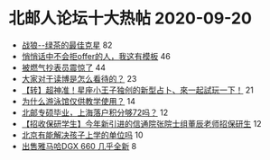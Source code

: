 # 北邮人论坛十大热帖 2020-09-20

- [战狼--绿茶的最佳克星](https://bbs.byr.cn/article/Feeling/3155434) 82
- [悄悄话中不会拒offer的人，我这有模板](https://bbs.byr.cn/article/Picture/3266235) 46
- [被燃气抄表员震惊了](https://bbs.byr.cn/article/WorkLife/1153599) 44
- [大家对于读博是怎么看待的？](https://bbs.byr.cn/article/Talking/6226500) 23
- [【转】超神准！星座小王子独创的新型占卜、來一起試玩一下！](https://bbs.byr.cn/article/Constellations/326533) 21
- [为什么游泳馆仅供教学使用？](https://bbs.byr.cn/article/Swim/127831) 14
- [北邮专硕毕业，上海落户积分够72吗？](https://bbs.byr.cn/article/Job/2102096) 12
- [【招收保研学生】今年新引进的信通院张院士组董辰老师招保研生](https://bbs.byr.cn/article/AimGraduate/1196108) 12
- [北京有能解决孩子上学的单位吗](https://bbs.byr.cn/article/CivilServant/44909) 10
- [出售雅马哈DGX 660 几乎全新](https://bbs.byr.cn/article/Music/342116) 8


